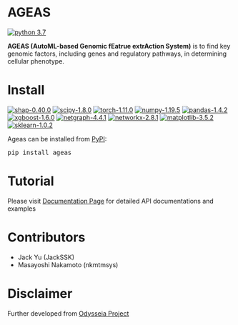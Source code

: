 # AGEAS
[![python 3.7](https://img.shields.io/badge/python-3.7-brightgreen)](https://www.python.org/)

**AGEAS (AutoML-based Genomic fEatrue extrAction System)** is to find key genomic factors, including genes and regulatory pathways, in determining cellular phenotype.



# Install

[![shap-0.40.0](https://img.shields.io/badge/shap-0.40.0-red)](http://github.com/slundberg/shap)
[![scipy-1.8.0](https://img.shields.io/badge/scipy-1.8.0-orange)](https://github.com/scipy/scipy)
[![torch-1.11.0](https://img.shields.io/badge/torch-1.11.0-yellow)](https://github.com/pytorch/pytorch)
[![numpy-1.19.5](https://img.shields.io/badge/numpy-1.19.5-green)](https://github.com/numpy/numpy)
[![pandas-1.4.2](https://img.shields.io/badge/pandas-1.4.2-blue)](https://github.com/pandas-dev/pandas)
[![xgboost-1.6.0](https://img.shields.io/badge/xgboost-1.6.0-indigo)](https://github.com/dmlc/xgboost)
[![netgraph-4.4.1](https://img.shields.io/badge/netgraph-4.4.1-violet)](https://github.com/paulbrodersen/netgraph)
[![networkx-2.8.1](https://img.shields.io/badge/networkx-2.8.1-black)](https://github.com/networkx/networkx)
[![matplotlib-3.5.2](https://img.shields.io/badge/matplotlib-3.5.2-silver)](https://github.com/matplotlib/matplotlib)
[![sklearn-1.0.2](https://img.shields.io/badge/sklearn-1.0.2-gold)](https://github.com/scikit-learn/scikit-learn)


Ageas can be installed from [PyPI](https://pypi.org/project/Ageas/):

<pre>
pip install ageas
</pre>


# Tutorial

Please visit [Documentation Page](https://nkmtmsys.github.io/Ageas/) for detailed API documentations and examples

# Contributors

+ Jack Yu (JackSSK)
+ Masayoshi Nakamoto (nkmtmsys)



# Disclaimer

Further developed from [Odysseia Project](https://www.biorxiv.org/content/10.1101/2022.02.17.480852v1)
